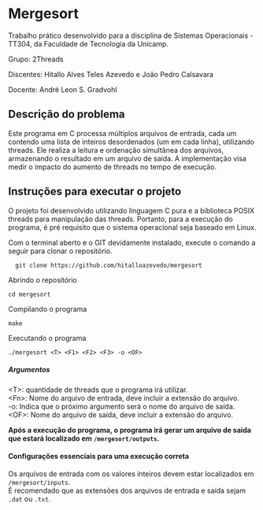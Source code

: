 # Mergesort

Trabalho prático desenvolvido para a disciplina de Sistemas Operacionais - TT304, da Faculdade de Tecnologia da Unicamp.

Grupo: 2Threads

Discentes: Hitallo Alves Teles Azevedo e João Pedro Calsavara

Docente: André Leon S. Gradvohl

## Descrição do problema
Este programa em C processa múltiplos arquivos de entrada, cada um contendo uma lista de inteiros desordenados (um em cada linha), utilizando threads. Ele realiza a leitura e ordenação simultânea dos arquivos, armazenando o resultado em um arquivo de saída. A implementação visa medir o impacto do aumento de threads no tempo de execução. 

## Instruções para executar o projeto 
O projeto foi desenvolvido utilizando linguagem C pura e a biblioteca POSIX threads para manipulação das threads. Portanto, para a execução do programa, é pré requisito que o sistema operacional seja baseado em Linux.


Com o terminal aberto e o GIT devidamente instalado, execute o comando a seguir para clonar o repositório.
```
  git clone https://github.com/hitalloazevedo/mergesort
```

Abrindo o repositório
```
cd mergesort
```

Compilando o programa
```
make
```

Executando o programa
```
./mergesort <T> <F1> <F2> <F3> -o <OF>
```
##### Argumentos
\<T\>: quantidade de threads que o programa irá utilizar. <br>
\<Fn\>: Nome do arquivo de entrada, deve incluir a extensão do arquivo.<br>
-o: Indica que o próximo argumento será o nome do arquivo de saída.<br>
\<OF\>: Nome do arquivo de saída, deve incluir a extensão do arquivo.

<strong>Após a execução do programa, o programa irá gerar um arquivo de saida que estará localizado em `/mergesort/outputs`.</strong>

#### Configurações essenciais para uma execução correta
Os arquivos de entrada com os valores inteiros devem estar localizados em `/mergesort/inputs`. <br>
É recomendado que as extensões dos arquivos de entrada e saída sejam `.dat` ou `.txt`.
